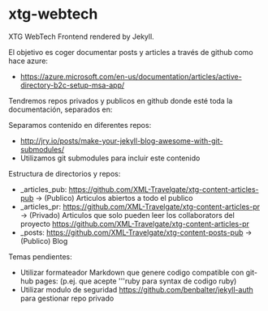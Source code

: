 # xtg-webtech

XTG WebTech Frontend rendered by Jekyll.

El objetivo es coger documentar posts y articles a través de github como hace azure:
- https://azure.microsoft.com/en-us/documentation/articles/active-directory-b2c-setup-msa-app/

Tendremos repos privados y publicos en github donde esté toda la documentación, separados en:

Separamos contenido en diferentes repos:
- http://jry.io/posts/make-your-jekyll-blog-awesome-with-git-submodules/
- Utilizamos git submodules para incluir este contenido

Estructura de directorios y repos:
- _articles_pub: https://github.com/XML-Travelgate/xtg-content-articles-pub -> (Publico) Articulos abiertos a todo el publico
- _articles_pr: https://github.com/XML-Travelgate/xtg-content-articles-pr   -> (Privado) Articulos que solo pueden leer los collaborators del proyecto https://github.com/XML-Travelgate/xtg-content-articles-pr
- _posts: https://github.com/XML-Travelgate/xtg-content-posts-pub -> (Publico) Blog

Temas pendientes:
- Utilizar formateador Markdown que genere codigo compatible con git-hub pages: (p.ej. que acepte '''ruby para syntax de codigo ruby)
- Utilizar modulo de seguridad https://github.com/benbalter/jekyll-auth para gestionar repo privado  



